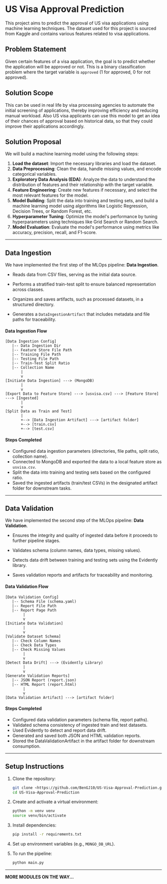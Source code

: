 
# US Visa Approval Prediction

This project aims to predict the approval of US visa applications using machine learning techniques. The dataset used for this project is sourced from Kaggle and contains various features related to visa applications. 

## Problem Statement

Given certain features of a visa application, the goal is to predict whether the application will be approved or not. This is a binary classification problem where the target variable is `approved` (1 for approved, 0 for not approved).

## Solution Scope

This can be used in real life by visa processing agencies to automate the initial screening of applications, thereby improving efficiency and reducing manual workload. Also US visa applicants can use this model to get an idea of their chances of approval based on historical data, so that they could improve their applications accordingly.

## Solution Proposal

We will build a machine learning model using the following steps:
1. **Load the dataset**: Import the necessary libraries and load the dataset.   
2. **Data Preprocessing**: Clean the data, handle missing values, and encode categorical variables.
3. **Exploratory Data Analysis (EDA)**: Analyze the data to understand the distribution of features and their relationship with the target variable.
4. **Feature Engineering**: Create new features if necessary, and select the most relevant features for the model.
5. **Model Building**: Split the data into training and testing sets, and build a machine learning model using algorithms like Logistic Regression, Decision Trees, or Random Forest, etc.
6. **Hyperparameter Tuning**: Optimize the model's performance by tuning hyperparameters using techniques like Grid Search or Random Search.
7. **Model Evaluation**: Evaluate the model's performance using metrics like accuracy, precision, recall, and F1-score.

---

## Data Ingestion

We have implemented the first step of the MLOps pipeline: **Data Ingestion**. 

- Reads data from CSV files, serving as the initial data source.

- Performs a stratified train-test split to ensure balanced representation across classes.

- Organizes and saves artifacts, such as processed datasets, in a structured directory.

- Generates a `DataIngestionArtifact` that includes metadata and file paths for traceability.

#### Data Ingestion Flow

```
[Data Ingestion Config]
   |-- Data Ingestion Dir
   |-- Feature Store File Path
   |-- Training File Path
   |-- Testing File Path
   |-- Train-Test Split Ratio
   |-- Collection Name
	   |
	   v
[Initiate Data Ingestion] ---> (MongoDB)
	   |
	   v
[Export Data to Feature Store] ---> [usvisa.csv] ---> [Feature Store] ---> [Ingested]
	   |
	   v
[Split Data as Train and Test]
	   |
	   +--> [Data Ingestion Artifact] ---> [artifact folder]
	   +--> [train.csv]
	   +--> [test.csv]
```

#### Steps Completed

- Configured data ingestion parameters (directories, file paths, split ratio, collection name).
- Connected to MongoDB and exported the data to a local feature store as `usvisa.csv`.
- Split the data into training and testing sets based on the configured ratio.
- Saved the ingested artifacts (train/test CSVs) in the designated artifact folder for downstream tasks.

---

## Data Validation

We have implemented the second step of the MLOps pipeline: **Data Validation**.

- Ensures the integrity and quality of ingested data before it proceeds to further pipeline stages.

- Validates schema (column names, data types, missing values).

- Detects data drift between training and testing sets using the Evidently library.

- Saves validation reports and artifacts for traceability and monitoring.

#### Data Validation Flow

```
[Data Validation Config]
   |-- Schema File (schema.yaml)
   |-- Report File Path
   |-- Report Page Path
        |
        v
[Initiate Data Validation]
        |
        v
[Validate Dataset Schema]
   |-- Check Column Names
   |-- Check Data Types
   |-- Check Missing Values
        |
        v
[Detect Data Drift] ---> (Evidently Library)
        |
        v
[Generate Validation Reports]
   |-- JSON Report (report.json)
   |-- HTML Report (report.html)
        |
        v
[Data Validation Artifact] ---> [artifact folder]
```

#### Steps Completed

- Configured data validation parameters (schema file, report paths).
- Validated schema consistency of ingested train and test datasets.
- Used Evidently to detect and report data drift.
- Generated and saved both JSON and HTML validation reports.
- Stored the DataValidationArtifact in the artifact folder for downstream consumption.

---

## Setup Instructions

1. Clone the repository:
	```bash
	git clone <https://github.com/BenGJ10/US-Visa-Approval-Prediction.git>
	cd US-Visa-Approval-Prediction
	```
2. Create and activate a virtual environment:
	```bash
	python -m venv venv
	source venv/bin/activate
	```
3. Install dependencies:
	```bash
	pip install -r requirements.txt
	```
4. Set up environment variables (e.g., `MONGO_DB_URL`).

5. To run the pipeline:
	```bash
	python main.py
	```

---

**MORE MODULES ON THE WAY...**


